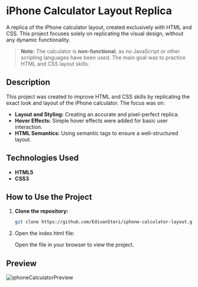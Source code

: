 # iPhone Calculator Layout Replica

A replica of the iPhone calculator layout, created exclusively with HTML and CSS. This project focuses solely on replicating the visual design, without any dynamic functionality.  
> **Note:** The calculator is **non-functional**, as no JavaScript or other scripting languages have been used. The main goal was to practice HTML and CSS layout skills.

## Description

This project was created to improve HTML and CSS skills by replicating the exact look and layout of the iPhone calculator. The focus was on:

- **Layout and Styling:** Creating an accurate and pixel-perfect replica.
- **Hover Effects:** Simple hover effects were added for basic user interaction.
- **HTML Semantics:** Using semantic tags to ensure a well-structured layout.

## Technologies Used

- **HTML5**
- **CSS3**

## How to Use the Project

1. **Clone the repository:**

   ```bash
   git clone https://github.com/EdivanSteri/iphone-calculator-layout.git

2. Open the index.html file:

   Open the file in your browser to view the project.

## Preview
   ![iphoneCalculatorPreview](https://github.com/user-attachments/assets/34d89398-f28f-49fe-8046-225ebdaaa553)
